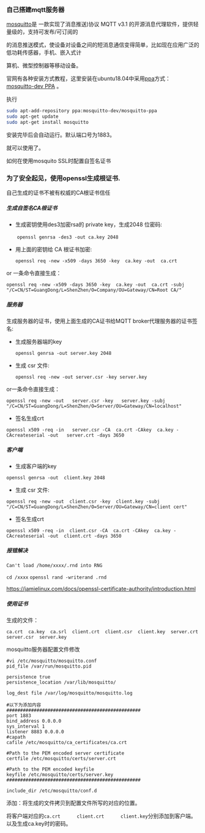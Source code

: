 ### 自己搭建mqtt服务器

[mosquitto](https://mosquitto.org/download/)是 一款实现了消息推送)协议 MQTT v3.1 的开源消息代理软件，提供轻量级的，支持可发布/可订阅的

的消息推送模式，使设备对设备之间的短消息通信变得简单，比如现在应用广泛的低功耗传感器，手机、嵌入式计

算机、微型控制器等移动设备。 

官网有各种安装方式教程，这里安装在ubuntu18.04中采用[ppa]( https://blog.csdn.net/hzlarm/article/details/99486804 )方式： [mosquitto-dev PPA](https://launchpad.net/~mosquitto-dev/+archive/mosquitto-ppa/) 。

执行  

```sh
sudo apt-add-repository ppa:mosquitto-dev/mosquitto-ppa
sudo apt-get update
sudo apt-get install mosquitto 
```

安装完毕后会自动运行。默认端口号为1883。

就可以使用了。

如何在使用mosquito SSL时配置自签名证书

### 为了安全起见，使用openssl生成根证书.

自己生成的证书不被有权威的CA根证书信任

##### 生成自签名CA根证书 

* 生成密钥使用des3加密rsa的 private key，生成2048 位密码:

  ​	`openssl genrsa -des3 -out ca.key 2048` 

* 用上面的密钥给 CA 根证书加密:	

  `openssl req -new -x509 -days 3650 -key  ca.key -out  ca.crt` 

or 一条命令直接生成：

`openssl req -new -x509 -days 3650 -key  ca.key -out  ca.crt -subj "/C=CN/ST=GuangDong/L=ShenZhen/O=Company/OU=Gateway/CN=Root CA/"`



##### 服务器

生成服务器的证书，使用上面生成的CA证书给MQTT broker代理服务器的证书签名: 	

* 生成服务器端的key

  `openssl genrsa -out server.key 2048`

* 生成 csr 文件: 	

  `openssl req -new -out server.csr -key server.key`

or一条命令直接生成：

`openssl req -new -out   server.csr -key   server.key -subj "/C=CN/ST=GuangDong/L=ShenZhen/O=Server/OU=Gateway/CN=localhost"`

* 签名生成crt

`openssl x509 -req -in   server.csr -CA  ca.crt -CAkey  ca.key -CAcreateserial -out   server.crt -days 3650`

##### 客户端

* 生成客户端的key

`openssl genrsa -out  client.key 2048`

* 生成 csr 文件: 	

`openssl req -new -out  client.csr -key  client.key -subj "/C=CN/ST=GuangDong/L=ShenZhen/O=Server/OU=Gateway/CN=client cert"`

* 签名生成crt

`openssl x509 -req -in  client.csr -CA  ca.crt -CAkey  ca.key -CAcreateserial -out  client.crt -days 3650`

##### 报错解决

`Can't load /home/xxxx/.rnd into RNG`

 `cd /xxxx`
`openssl rand -writerand .rnd` 

[https://jamielinux.com/docs/openssl-certificate-authority/introduction.html ](https://jamielinux.com/docs/openssl-certificate-authority/introduction.html )

##### 使用证书

生成的文件：

`ca.crt  ca.key  ca.srl  client.crt  client.csr  client.key  server.crt  server.csr  server.key`

mosquitto服务器配置文件修改

```shell
#vi /etc/mosquitto/mosquitto.conf
pid_file /var/run/mosquitto.pid

persistence true
persistence_location /var/lib/mosquitto/

log_dest file /var/log/mosquitto/mosquitto.log

#以下为添加内容
#################################################
port 1883
bind_address 0.0.0.0
sys_interval 1
listener 8883 0.0.0.0
#capath
cafile /etc/mosquitto/ca_certificates/ca.crt

#Path to the PEM encoded server certificate
certfile /etc/mosquitto/certs/server.crt

#Path to the PEM encoded keyfile
keyfile /etc/mosquitto/certs/server.key
#################################################

include_dir /etc/mosquitto/conf.d
```

添加：将生成的文件拷贝到配置文件所写的对应的位置。

将客户端对应的`ca.crt		client.crt		client.key`分别添加到客户端。以及生成ca.key时的密码。

















